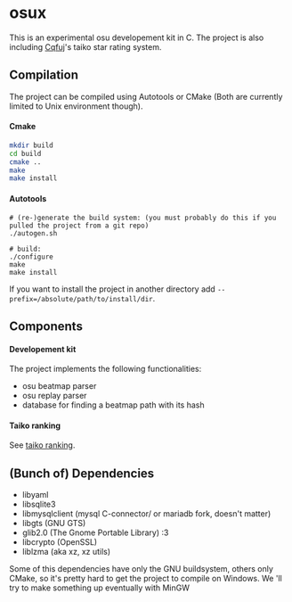 # osux
This is an experimental osu developement kit in C. The project is also including [Cqfuj](https://github.com/Cqfuj)'s taiko star rating system.

## Compilation
The project can be compiled using Autotools or CMake (Both are currently limited to Unix environment though).

#### Cmake
``` bash
mkdir build
cd build
cmake ..
make
make install
```

#### Autotools
```
# (re-)generate the build system: (you must probably do this if you pulled the project from a git repo)
./autogen.sh

# build:
./configure
make
make install
```
If you want to install the project in another directory add  `--prefix=/absolute/path/to/install/dir`.

## Components

#### Developement kit
The project implements the following functionalities:
* osu beatmap parser
* osu replay parser
* database for finding a beatmap path with its hash

#### Taiko ranking
See [taiko ranking](https://github.com/tomtix/osux/tree/master/src/taikorank#taiko-ranking-project).

## (Bunch of) Dependencies
* libyaml
* libsqlite3
* libmysqlclient (mysql C-connector/ or mariadb fork, doesn't matter)
* libgts (GNU GTS)
* glib2.0 (The Gnome Portable Library) :3
* libcrypto (OpenSSL)
* liblzma (aka xz, xz utils)

Some of this dependencies have only the GNU buildsystem,
others only CMake, so it's pretty hard to get the project to
compile on Windows. We 'll try to make something up
eventually with MinGW

